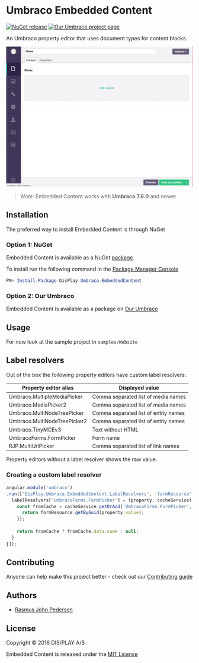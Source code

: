 # Umbraco Embedded Content

[![NuGet release](https://img.shields.io/nuget/v/DisPlay.Umbraco.EmbeddedContent.svg)](https://www.nuget.org/packages/DisPlay.Umbraco.EmbeddedContent)
[![Our Umbraco project page](https://img.shields.io/badge/our-umbraco-orange.svg)](https://our.umbraco.com/projects/backoffice-extensions/embedded-content-blocks)

An Umbraco property editor that uses document types for content blocks.

![Demo](assets/demo.gif)


> *Note:*  Embedded Content works with **Umbraco 7.6.0** and newer


## Installation

The preferred way to install Embedded Content is through NuGet

### Option 1: NuGet

Embedded Content is available as a NuGet [package](https://www.nuget.org/packages/DisPlay.Umbraco.EmbeddedContent).

To install run the following command in the [Package Manager Console](https://docs.nuget.org/docs/start-here/using-the-package-manager-console)

```powershell
PM> Install-Package DisPlay.Umbraco.EmbeddedContent
```

### Option 2: Our Umbraco

Embedded Content is available as a package on [Our Umbraco](https://our.umbraco.com/projects/backoffice-extensions/embedded-content-blocks)

## Usage

For now look at the sample project in `samples/Website`

## Label resolvers

Out of the box the following property editors have custom label resolvers:

| Property editor alias         | Displayed value                       |
| ----------------------------- | ------------------------------------- |
| Umbraco.MultipleMediaPicker   | Comma separated list of media names   |
| Umbraco.MediaPicker2          | Comma separated list of media names   |
| Umbraco.MultiNodeTreePicker   | Comma separated list of entity names  |
| Umbraco.MultiNodeTreePicker2  | Comma separated list of entity names  |
| Umbraco.TinyMCEv3             | Text without HTML                     |
| UmbracoForms.FormPicker       | Form name                             |
| RJP.MultiUrlPicker            | Comma separated list of link names    |

Property editors without a label resolver shows the raw value.

### Creating a custom label resolver
```javascript
angular.module('umbraco')
.run(['DisPlay.Umbraco.EmbeddedContent.LabelResolvers', 'formResource', (labelResolvers, formResource) => {
  labelResolvers['UmbracoForms.FormPicker'] = (property, cacheService) => {
    const fromCache = cacheService.getOrAdd('UmbracoForms.FormPicker', property.value, () => {
      return formResource.getByGuid(property.value);
    });

    return fromCache ? fromCache.data.name : null;
  }
}]);
```

## Contributing

Anyone can help make this project better - check out our [Contributing guide](CONTRIBUTING.md)

## Authors

 * [Rasmus John Pedersen](https://www.github.com/rasmusjp)

## License

Copyright © 2016 DIS/PLAY A/S

Embedded Content is released under the [MIT License](LICENSE)
